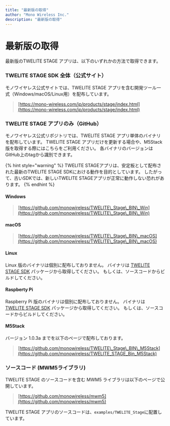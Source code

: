 ```yaml
---
title: "最新版の取得"
author: "Mono Wireless Inc."
description: "最新版の取得"
---
```


# 最新版の取得

最新版のTWELITE STAGE アプリは、以下のいずれかの方法で取得できます。

### TWELITE STAGE SDK 全体（公式サイト）

モノワイヤレス公式サイトでは、TWELITE STAGE アプリを含む開発ツール一式（Windows/macOS/Linux用）を配布しています。

> [https://mono-wireless.com/jp/products/stage/index.html](https://mono-wireless.com/jp/products/stage/index.html)


### TWELITE STAGE アプリのみ（GitHub）

モノワイヤレス公式リポジトリでは、TWELITE STAGE アプリ単体のバイナリを配布しています。
TWELITE STAGE アプリだけを更新する場合や、M5Stack版を取得する際にはこちらをご利用ください。
各バイナリのバージョンはGitHub上のtagから識別できます。

{% hint style="warning" %}
TWELITE STAGEアプリは、安定板として配布された最新のTWELITE STAGE SDKにおける動作を目的としています。
したがって、古いSDKでは、新しいTWELITE STAGEアプリが正常に動作しない恐れがあります。
{% endhint %}



#### Windows

> [https://github.com/monowireless/TWELITE\_Stage\_BIN\_Win](https://github.com/monowireless/TWELITE\_Stage\_BIN\_Win)

#### macOS

> [https://github.com/monowireless/TWELITE\_Stage\_BIN\_macOS](https://github.com/monowireless/TWELITE\_Stage\_BIN\_macOS)


#### Linux

Linux 版のバイナリは個別に配布しておりません。
バイナリは [TWELITE STAGE SDK](https://mono-wireless.com/jp/products/stage/) パッケージから取得してください。
もしくは、ソースコードからビルドしてください。

#### Raspberty Pi

Raspberry Pi 版のバイナリは個別に配布しておりません。
バイナリは [TWELITE STAGE SDK](https://mono-wireless.com/jp/products/stage/) パッケージから取得してください。
もしくは、ソースコードからビルドしてください。

#### M5Stack

バージョン 1.0.3a までを以下のページで配布しております。

> [https://github.com/monowireless/TWELITE\_Stage\_BIN\_M5Stack](https://github.com/monowireless/TWELITE_STAGE_Bin_M5Stack)


### ソースコード (MWM5ライブラリ)

TWELITE STAGE のソースコードを含む MWM5 ライブラリは以下のページで公開しています。

> [https://github.com/monowireless/mwm5](https://github.com/monowireless/mwm5)

TWELITE STAGE アプリのソースコードは、`examples/TWELITE_Stage`に配置しています。
